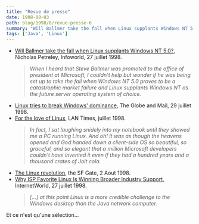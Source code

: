 ```yaml
---
title: "Revue de presse"
date: 1998-08-03
path: blog/1998/8/revue-presse-6
summary: "Will Ballmer take the fall when Linux supplants Windows NT 5.0?, Nicholas Petreley, Infoworld, 27 juillet 1998."
tags: ['Java', 'Linux']
---
```


<UL>

<LI><A HREF="http://www.infoworld.com/cgi-bin/displayNew.pl?/petrel/980727np.htm">Will Ballmer take the fall when Linux supplants Windows NT 5.0?</A>,
Nicholas Petreley, Infoworld, 27 juillet 1998.
<BLOCKQUOTE>
<EM>When I heard that Steve Ballmer was promoted to the office of
president at Microsoft, I couldn't help but wonder if he was being set up
to take the fall when Windows NT 5.0 proves to be a catastrophic market
failure and Linux supplants Windows NT as the future server operating
system of choice.</EM>
</BLOCKQUOTE>

<LI><A HREF="http://www.theglobeandmail.com/docs/news/19980729/Managing/mglink.html">Linux tries to break Windows' dominance</A>, The Globe and Mail, 29
juillet 1998.
<LI><A HREF="http://www.lantimes.com/98/98jul/Linux.html">For the love of Linux</A>, LAN Times, juillet 1998.
<BLOCKQUOTE><EM>
In fact, I sat laughing snidely into my notebook until they showed me a
PC running Linux.  And oh! It was as though the heavens opened and God
handed down a client-side OS so beautiful, so graceful, and so elegant
that a million Microsoft developers couldn't have invented it even if
they had a hundred years and a thousand crates of Jolt cola.
</EM></BLOCKQUOTE>

<LI><A HREF="http://www.sfgate.com/cgi-bin/article.cgi?file=/examiner/archive/1998/08/02/BUSINESS13169.dtl">The Linux revolution</A>, the SF Gate, 2 Aout 1998.
<LI><A HREF="http://www.iw.com/print/current/news/19980727-analysis.html">Why ISP Favorite Linux Is Winning Broader Industry Support</A>,
InternetWorld, 27 juillet 1998.
<BLOCKQUOTE><EM>
[...] at this point Linux is a more credible challenge to the Windows desktop
than the Java network computer.
</EM></BLOCKQUOTE>
</UL>

<P>
Et ce n'est qu'une sélection...
</P>


